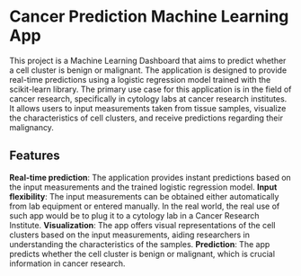 # Cancer Prediction Machine Learning App
This project is a Machine Learning Dashboard that aims to predict whether a cell cluster is benign or malignant. 
The application is designed to provide real-time predictions using a logistic regression model trained with the scikit-learn library. 
The primary use case for this application is in the field of cancer research, specifically in cytology labs at cancer research institutes. 
It allows users to input measurements taken from tissue samples, visualize the characteristics of cell clusters, and receive predictions regarding their malignancy.

## Features
**Real-time prediction**: The application provides instant predictions based on the input measurements and the trained logistic regression model.
**Input flexibility**: The input measurements can be obtained either automatically from lab equipment or entered manually. In the real world, the real use of such app would be to plug it to a cytology lab in a Cancer Research Institute.
**Visualization**: The app offers visual representations of the cell clusters based on the input measurements, aiding researchers in understanding the characteristics of the samples.
**Prediction**: The app predicts whether the cell cluster is benign or malignant, which is crucial information in cancer research.
